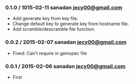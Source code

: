 ### 0.1.0 / 1015-02-11  sanadan <jecy00@gmail.com>

  * Add generate key from key file.
  * Change default key to generate key from hostname file.
  * Add scramble/descramble file function.


### 0.0.2 / 2015-02-07  sanadan <jecy00@gmail.com>

  * Fixed: Can't require in gemspec file


### 0.0.1 / 2015-02-06  sanadan <jecy00@gmail.com>

  * First

